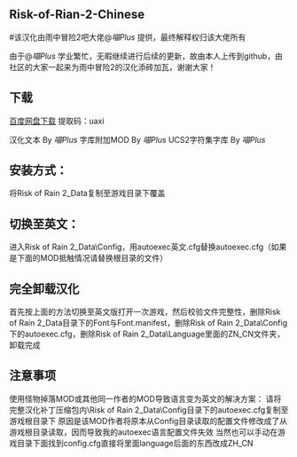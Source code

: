 ## Risk-of-Rian-2-Chinese
#该汉化由雨中冒险2吧大佬@_喵Plus_ 提供，最终解释权归该大佬所有

由于@_喵Plus_ 学业繁忙，无暇继续进行后续的更新，故由本人上传到github，由社区的大家一起来为雨中冒险2的汉化添砖加瓦，谢谢大家！



下载
--
[百度网盘下载](https://pan.baidu.com/s/1L7oOm6jMKz9s8_1_h1CNMA) 提取码：uaxi

汉化文本 By _喵Plus_
字库附加MOD By _喵Plus_
UCS2字符集字库 By _喵Plus_



安装方式：
--
将Risk of Rain 2_Data复制至游戏目录下覆盖



切换至英文：
--
进入Risk of Rain 2_Data\Config，用autoexec英文.cfg替换autoexec.cfg（如果是下面的MOD抵触情况请替换根目录的文件）



完全卸载汉化
--
首先按上面的方法切换至英文版打开一次游戏，然后校验文件完整性，删除Risk of Rain 2_Data目录下的Font与Font.manifest，删除Risk of Rain 2_Data\Config下的autoexec.cfg，删除Risk of Rain 2_Data\Language里面的ZN_CN文件夹，卸载完成



注意事项
--
使用怪物掉落MOD或其他同一作者的MOD导致语言变为英文的解决方案：
请将完整汉化补丁压缩包内\Risk of Rain 2_Data\Config目录下的autoexec.cfg复制至游戏根目录下
原因是该MOD作者将原本从Config目录读取的配置文件修改成了从游戏根目录读取，因而导致我的autoexec语言配置文件失效
当然也可以手动在游戏目录下面找到config.cfg直接将里面language后面的东西改成ZH_CN
